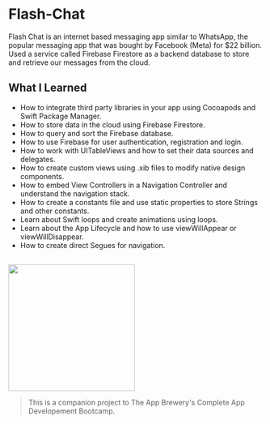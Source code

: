 # Flash-Chat

Flash Chat is an internet based messaging app similar to WhatsApp, the popular messaging app that was bought by Facebook (Meta) for $22 billion. Used a service called Firebase Firestore as a backend database to store and retrieve our messages from the cloud. 

## What I Learned

* How to integrate third party libraries in your app using Cocoapods and Swift Package Manager.
* How to store data in the cloud using Firebase Firestore.
* How to query and sort the Firebase database.
* How to use Firebase for user authentication, registration and login.
* How to work with UITableViews and how to set their data sources and delegates.
* How to create custom views using .xib files to modify native design components.
* How to embed View Controllers in a Navigation Controller and understand the navigation stack.
* How to create a constants file and use static properties to store Strings and other constants.
* Learn about Swift loops and create animations using loops.
* Learn about the App Lifecycle and how to use viewWillAppear or viewWillDisappear.
* How to create direct Segues for navigation.

##

<img src="https://github.com/MutluClkn/My_iOS_Academia/blob/main/19.%20Flash-Chat/Documentation/GIF.gif " width="250">

>This is a companion project to The App Brewery's Complete App Developement Bootcamp.
